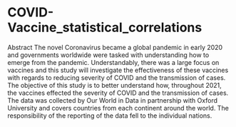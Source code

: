 # COVID-Vaccine_statistical_correlations
Abstract
The novel Coronavirus became a global pandemic in early 2020 and governments worldwide were tasked with understanding how to emerge from the pandemic. Understandably, there was a large focus on vaccines and this study will investigate the effectiveness of these vaccines with regards to reducing severity of COVID and the transmission of cases. The objective of this study is to better understand how, throughout 2021, the vaccines effected the severity of COVID and the transmission of cases. The data was collected by Our World in Data in partnership with Oxford University and covers countries from each continent around the world. The responsibility of the reporting of the data fell to the individual nations.
